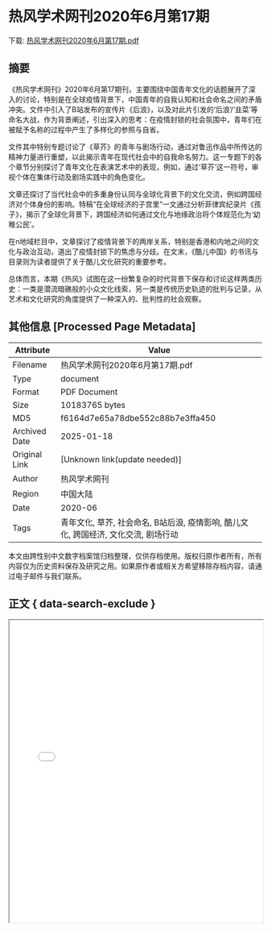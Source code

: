 # 热风学术网刊2020年6月第17期

<!-- tcd_download_link -->
下载: [热风学术网刊2020年6月第17期.pdf](热风学术网刊2020年6月第17期.pdf)
<!-- tcd_download_link_end -->

## 摘要

<!-- tcd_abstract -->
《热风学术网刊》2020年6月第17期刊，主要围绕中国青年文化的话题展开了深入的讨论，特别是在全球疫情背景下，中国青年的自我认知和社会命名之间的矛盾冲突。文件中引入了B站发布的宣传片《后浪》，以及对此片引发的‘后浪’/‘韭菜’等命名大战，作为背景阐述，引出深入的思考：在疫情封锁的社会氛围中，青年们在被赋予名称的过程中产生了多样化的参照与自省。

文件其中特别专题讨论了《草芥》的青年与剧场行动，通过对鲁迅作品中所传达的精神力量进行重塑，以此揭示青年在现代社会中的自我命名努力。这一专题下的各个章节分别探讨了青年文化在表演艺术中的表现，例如，通过‘草芥’这一符号，审视个体在集体行动及剧场实践中的角色变化。

文章还探讨了当代社会中的多重身份认同与全球化背景下的文化交流，例如跨国经济对个体身份的影响。特稿“在全球经济的子宫里”一文通过分析菲律宾纪录片《孩子》，揭示了全球化背景下，跨国经济如何通过文化与地缘政治将个体规范化为‘幼稚公民’。

在n地域栏目中，文章探讨了疫情背景下的两岸关系，特别是香港和内地之间的文化与政治互动，道出了疫情封锁下的焦虑与分歧。在文末，《酷儿中国》的书讯与目录则为读者提供了关于酷儿文化研究的重要参考。

总体而言，本期《热风》试图在这一纷繁复杂的时代背景下保存和讨论这样两类历史：一类是潜流暗礁般的小众文化线索，另一类是传统历史轨迹的批判与记录，从艺术和文化研究的角度提供了一种深入的、批判性的社会观察。

<!-- tcd_abstract_end -->

## 其他信息 [Processed Page Metadata]

| Attribute       | Value                                  |
|-----------------|----------------------------------------|
| Filename        | 热风学术网刊2020年6月第17期.pdf                             |
| Type            | document                                 |
| Format          | PDF Document                               |
| Size            | 10183765 bytes                           |
| MD5             | f6164d7e65a78dbe552c88b7e3ffa450                                  |
| Archived Date   | 2025-01-18                             |
| Original Link   | [Unknown link(update needed)]                         |
| Author          | 热风学术网刊                               |
| Region          | 中国大陆                               |
| Date            | 2020-06                                 |
| Tags            | 青年文化, 草芥, 社会命名, B站后浪, 疫情影响, 酷儿文化, 跨国经济, 文化交流, 剧场行动                                 |

本文由跨性别中文数字档案馆归档整理，仅供存档使用。版权归原作者所有，所有内容仅为历史资料保存及研究之用。如果原作者或相关方希望移除存档内容，请通过电子邮件与我们联系。

## 正文 { data-search-exclude }

<!-- tcd_main_text -->
<iframe src="../热风学术网刊2020年6月第17期.pdf" width="100%" height="600px">
    <p>无法显示PDF，请下载查看。</p>
</iframe>
<!-- tcd_main_text_end -->


